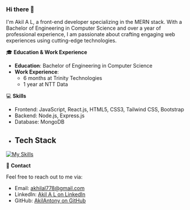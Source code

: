 ### Hi there 👋

I'm Akil A L, a front-end developer specializing in the MERN stack. With a Bachelor of Engineering in Computer Science and over a year of professional experience, I am passionate about crafting engaging web experiences using cutting-edge technologies.

🎓 **Education & Work Experience**

- **Education**: Bachelor of Engineering in Computer Science
- **Work Experience**:
  - 6 months at Trinity Technologies
  - 1 year at NTT Data

💻 **Skills**

- Frontend: JavaScript, React.js, HTML5, CSS3, Tailwind CSS, Bootstrap
- Backend: Node.js, Express.js
- Database: MongoDB
- ## Tech Stack
[![My Skills](https://skillicons.dev/icons?i=js,html,css,wasm,mongodb,react,node,express,tailwindcss,bootstrap,jwt,npm,java)](https://skillicons.dev)


📧 **Contact**

Feel free to reach out to me via:
- Email: [akhilal778@gmail.com](mailto:akhilal778@gmail.com)
- LinkedIn: [Akil A L on LinkedIn](https://www.linkedin.com/in/akil-al/)
- GitHub: [AkilAntony on GitHub](https://github.com/AkilAntony)
